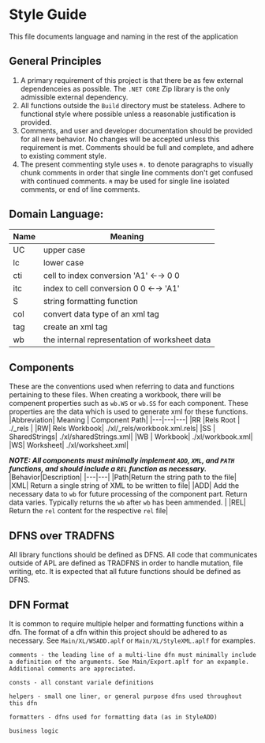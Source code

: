 # Style Guide
This file documents language and naming in the rest of the application

## General Principles
1. A primary requirement of this project is that there be as few external dependenceies as possible. The `.NET CORE` Zip library is the only admissible external dependency. 
2. All functions outside the `Build` directory must be stateless. Adhere to functional style where possible unless a reasonable justification is provided. 
3. Comments, and user and developer documentation should be provided for all new behavior. No changes will be accepted unless this requirement is met. Comments should be full and complete, and adhere to existing comment style.
4. The present commenting style uses `⍝.` to denote paragraphs to visually chunk comments in order that single line comments don't get confused with continued comments.  `⍝` may be used for single line isolated comments, or end of line comments.

## Domain Language:
|Name|Meaning|
|---|---|
|UC | upper case|
|lc| lower case|
|cti|cell to index conversion 'A1' ←→ 0 0|
|itc |index to cell conversion  0 0 ←→ 'A1'|
|S   |string formatting function|
|col | convert data type of an xml <c></c> tag|
|tag | create an xml tag|
|wb  | the internal representation of worksheet data|

## Components
These are the conventions used when referring to data and functions pertaining to these files.
When creating a workbook, there will be compenent properties such as `wb.WS` or `wb.SS` for each component. These properties are the data which is used to generate xml for these functions.
|Abbreviation| Meaning | Component Path|
|---|---|---|
|RR |Rels Root    |  ./_rels |
|RW| Rels Workbook|  ./xl/_rels/workbook.xml.rels|
|SS | SharedStrings|  ./xl/sharedStrings.xml|
|WB | Workbook|       ./xl/workbook.xml|
|WS|   Worksheet|      ./xl/worksheet.xml|

***NOTE: All components must minimally implement `ADD`, `XML`, and `PATH` functions, and should include a `REL` function as necessary.***
|Behavior|Description|
|---|---|
|Path|Return the string path to the file|
|XML| Return a single string of XML to be written to file|
|ADD| Add the necessary data to `wb` for future processing of the component part. Return data varies. Typically returns the `wb` after `wb` has been ammended.  |
|REL| Return the `rel` content for the respective `rel` file|


## DFNS over TRADFNS
All library functions should be defined as DFNS. All code that communicates outside of APL are defined as TRADFNS in order to handle mutation, file writing, etc. It is expected that all future functions should be defined as DFNS. 


## DFN Format
It is common to require multiple helper and formatting functions within a dfn. The format of a dfn within this project should be adhered to as necessary. See `Main/XL/WSADD.aplf` or `Main/XL/StyleXML.aplf` for examples. 

```APL
comments - the leading line of a multi-line dfn must minimally include a definition of the arguments. See Main/Export.aplf for an expample. Additional comments are appreciated.

consts - all constant variale definitions

helpers - small one liner, or general purpose dfns used throughout this dfn

formatters - dfns used for formatting data (as in StyleADD)

business logic
```